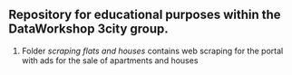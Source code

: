 ## Repository for educational purposes within the DataWorkshop 3city group.

1. Folder *scraping flats and houses* contains web scraping for the portal with ads for the sale of apartments and houses
